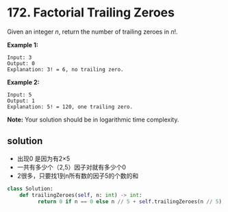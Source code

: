# 172. Factorial Trailing Zeroes

Given an integer *n*, return the number of trailing zeroes in *n*!.

**Example 1:**

```
Input: 3
Output: 0
Explanation: 3! = 6, no trailing zero.
```

**Example 2:**

```
Input: 5
Output: 1
Explanation: 5! = 120, one trailing zero.
```

**Note:** Your solution should be in logarithmic time complexity.

## solution

* 出现0 是因为有2×5
* 一共有多少个（2,5）因子对就有多少个0
* 2很多，只要找1到n所有数的因子5的个数的和

```python
class Solution:
    def trailingZeroes(self, n: int) -> int:
          return 0 if n == 0 else n // 5 + self.trailingZeroes(n // 5)
```


